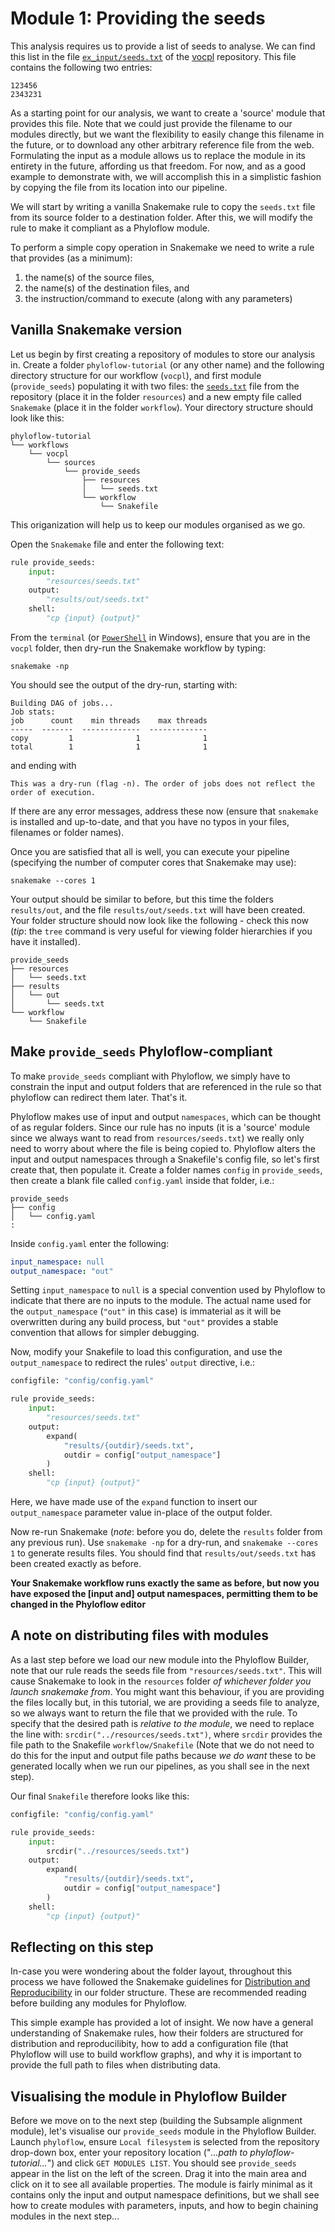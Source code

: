 # Module 1: Providing the seeds

This analysis requires us to provide a list of seeds to analyse. We can find this
list in the file
[`ex_input/seeds.txt`](https://raw.githubusercontent.com/jsbrittain/vocpl/master/ex_input/seeds.txt)
of the [vocpl](https://github.com/joetsui1994/vocpl) repository.
This file contains the following two entries:

```
123456
2343231
```

As a starting point for our analysis, we want to create a 'source' module that
provides this file. Note that we could just provide the filename to our modules
directly, but we want the flexibility to easily change this filename in the
future, or to download any other arbitrary reference file
from the web. Formulating the input as a module allows us to replace the module
in its entirety in the future, affording us that freedom. For now, and as a good
example to demonstrate with, we will accomplish this in a simplistic fashion by copying
the file from its location into our pipeline.

We will start by writing a vanilla Snakemake rule to copy the `seeds.txt` file
from its source folder to a destination folder. After this, we will modify the
rule to make it compliant as a Phyloflow module.

To perform a simple copy operation in Snakemake we need to write a rule that
provides (as a minimum):

1. the name(s) of the source files,
2. the name(s) of the destination files, and
3. the instruction/command to execute (along with any parameters)

## Vanilla Snakemake version

Let us begin by first creating a repository of modules to store our analysis in.
Create a folder `phyloflow-tutorial` (or any other name) and the following
directory structure for our workflow (`vocpl`), and first module (`provide_seeds`)
populating it with two files: the
[`seeds.txt`](https://raw.githubusercontent.com/jsbrittain/vocpl/master/ex_input/seeds.txt)
file from the repository (place it in the folder `resources`) and a new empty
file called `Snakemake` (place it in the folder `workflow`). Your directory
structure should look like this:

```
phyloflow-tutorial
└── workflows
    └── vocpl
        └── sources
            └── provide_seeds
                ├── resources
                │   └── seeds.txt
                └── workflow
                    └── Snakefile
```

This origanization will help us to keep our modules organised as we go.

Open the `Snakemake` file and enter the following text:

```python
rule provide_seeds:
    input:
        "resources/seeds.txt"
    output:
        "results/out/seeds.txt"
    shell:
        "cp {input} {output}"
```

From the `terminal` (or [`PowerShell`](https://learn.microsoft.com/en-us/powershell/)
in Windows), ensure that you are in the `vocpl` folder, then dry-run the Snakemake
workflow by typing:

```
snakemake -np
```

You should see the output of the dry-run, starting with:

```
Building DAG of jobs...
Job stats:
job      count    min threads    max threads
-----  -------  -------------  -------------
copy         1              1              1
total        1              1              1
```

and ending with

```
This was a dry-run (flag -n). The order of jobs does not reflect the order of execution.
```

If there are any error messages, address these
now (ensure that `snakemake` is installed and up-to-date, and that you have no
typos in your files, filenames or folder names).

Once you are satisfied that all is well, you can execute your pipeline
(specifying the number of computer cores that Snakemake may use):

```
snakemake --cores 1
```

Your output should be similar to before, but this time the folders `results/out`,
and the file `results/out/seeds.txt`
will have been created. Your folder structure should now look like the following -
check this now (_tip_: the `tree` command is very useful for viewing folder
hierarchies if you have it installed).

```
provide_seeds
├── resources
│   └── seeds.txt
├── results
│   └── out
│       └── seeds.txt
└── workflow
    └── Snakefile
```

## Make `provide_seeds` Phyloflow-compliant

To make `provide_seeds` compliant with Phyloflow, we simply have to constrain
the input and output folders that are referenced in the rule so that phyloflow
can redirect them later. That's it.

Phyloflow makes use of input and output `namespaces`, which can be thought of
as regular folders. Since our rule has no inputs (it is a 'source' module
since we always want to read from `resources/seeds.txt`)
we really only need to worry about where the file is being copied to. Phyloflow
alters the input and output namespaces through a Snakefile's config file, so
let's first create that, then populate it. Create a folder names `config` in
`provide_seeds`, then create a blank file called `config.yaml` inside that
folder, i.e.:

```
provide_seeds
├── config
│   └── config.yaml
:
```

Inside `config.yaml` enter the following:

```yaml
input_namespace: null
output_namespace: "out"
```

Setting `input_namespace` to `null` is a special convention used by Phyloflow
to indicate that there are no inputs to the module. The actual name used for
the `output_namespace` (`"out"` in this case) is immaterial as it will be
overwritten during any build process, but `"out"` provides a stable convention
that allows for simpler debugging.

Now, modify your Snakefile to load this configuration, and use the `output_namespace`
to redirect the rules' `output` directive, i.e.:

```python
configfile: "config/config.yaml"

rule provide_seeds:
    input:
        "resources/seeds.txt"
    output:
        expand(
            "results/{outdir}/seeds.txt",
            outdir = config["output_namespace"]
        )
    shell:
        "cp {input} {output}"
```

Here, we have made use of the `expand` function to insert our `output_namespace`
parameter value in-place of the output folder.

Now re-run Snakemake (_note_: before you do, delete the `results` folder from
any previous run). Use `snakemake -np` for a dry-run, and `snakemake --cores 1`
to generate results files. You should find that `results/out/seeds.txt` has been
created exactly as before.

**Your Snakemake workflow runs exactly the same as before, but now you have
exposed the [input and] output namespaces, permitting them to be changed in the
Phyloflow editor**

## A note on distributing files with modules

As a last step before we load our new module into the Phyloflow Builder, note
that our rule reads the seeds file from `"resources/seeds.txt"`. This will cause
Snakemake to look in the `resources` folder _of whichever folder you launch
snakemake from_. You might want this behaviour, if you are providing the files
locally but, in this tutorial, we are providing a seeds file to analyze, so we
always want to return the file that we provided with the rule.
To specify that the desired
path is _relative to the module_, we need to replace the line with:
`srcdir("../resources/seeds.txt")`, where `srcdir` provides the file path to
the Snakefile `workflow/Snakefile` (Note that we do not need to do this for the
input and output file paths because _we do want_ these to be generated locally
when we run our pipelines, as you shall see in the next step).

Our final `Snakefile` therefore looks like this:

```python
configfile: "config/config.yaml"

rule provide_seeds:
    input:
        srcdir("../resources/seeds.txt")
    output:
        expand(
            "results/{outdir}/seeds.txt",
            outdir = config["output_namespace"]
        )
    shell:
        "cp {input} {output}"
```

## Reflecting on this step

In-case you were wondering about the folder layout, throughout this
process we have followed the Snakemake guidelines for
[Distribution and Reproducibility](https://snakemake.readthedocs.io/en/stable/snakefiles/deployment.html)
in our folder structure. These are recommended reading before building any
modules for Phyloflow.

This simple example has provided a lot of insight. We now have a general
understanding of Snakemake rules, how their folders are structured for
distribution and reproducilibity, how to add a configuration file (that
Phyloflow will use to build workflow graphs), and why it is important to
provide the full path to files when distributing data.

## Visualising the module in Phyloflow Builder

Before we move on to the next step (building the Subsample alignment module),
let's visualise our `provide_seeds` module in the Phyloflow Builder. Launch
`phyloflow`, ensure `Local filesystem` is selected from the repository drop-down
box, enter your repository location ("_...path to phyloflow-tutorial..._") and click
`GET MODULES LIST`. You should see `provide_seeds` appear in the list on the
left of the screen. Drag it into the main area and click on it to see all
available properties. The module is fairly minimal as it contains only the
input and output namespace definitions, but we shall see how to create modules
with parameters, inputs, and how to begin chaining modules in the next step...
